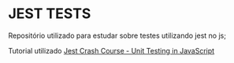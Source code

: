# JEST TESTS

Repositório utilizado para estudar sobre testes utilizando jest no js;

Tutorial utilizado [Jest Crash Course - Unit Testing in JavaScript](https://youtu.be/7r4xVDI2vho)
